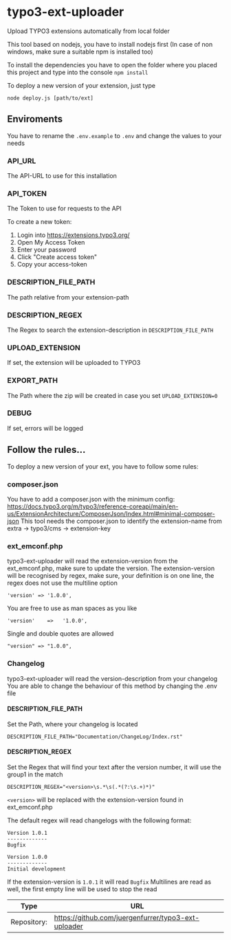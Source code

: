 # typo3-ext-uploader
Upload TYPO3 extensions automatically from local folder

This tool based on nodejs, you have to install nodejs first (In case of non windows, make sure a suitable npm is installed too)

To install the dependencies you have to open the folder
where you placed this project and type into the console ```npm install```

To deploy a new version of your extension, just type
```
node deploy.js [path/to/ext]
```

## Enviroments

You have to rename the ```.env.example``` to ```.env``` and change the values to your needs

### API_URL
The API-URL to use for this installation

### API_TOKEN
The Token to use for requests to the API

To create a new token:
1. Login into https://extensions.typo3.org/
2. Open My Access Token
3. Enter your password
4. Click "Create access token"
5. Copy your access-token

### DESCRIPTION_FILE_PATH
The path relative from your extension-path

### DESCRIPTION_REGEX
The Regex to search the extension-description in ```DESCRIPTION_FILE_PATH```

### UPLOAD_EXTENSION
If set, the extension will be uploaded to TYPO3

### EXPORT_PATH
The Path where the zip will be created in case you set ```UPLOAD_EXTENSION=0```
### DEBUG
If set, errors will be logged


## Follow the rules...
To deploy a new version of your ext, you have to follow some rules:

### composer.json

You have to add a composer.json with the minimum config:
https://docs.typo3.org/m/typo3/reference-coreapi/main/en-us/ExtensionArchitecture/ComposerJson/Index.html#minimal-composer-json
This tool needs the composer.json to identify the extension-name from extra -> typo3/cms -> extension-key

### ext_emconf.php

typo3-ext-uploader will read the extension-version from the ext_emconf.php, make sure to update the version.
The extension-version will be recognised by regex, make sure, your definition is on one line, the regex does not use the multiline option

```
'version' => '1.0.0',
```
You are free to use as man spaces as you like
```
'version'    =>   '1.0.0',
```
Single and double quotes are allowed
```
"version" => "1.0.0",
```

### Changelog

typo3-ext-uploader will read the version-description from your changelog
You are able to change the behaviour of this method by changing the .env file

#### DESCRIPTION_FILE_PATH

Set the Path, where your changelog is located
```
DESCRIPTION_FILE_PATH="Documentation/ChangeLog/Index.rst"
```

#### DESCRIPTION_REGEX
Set the Regex that will find your text after the version number, it will use the group1 in the match
```
DESCRIPTION_REGEX="<version>\s.*\s(.*(?:\s.+)*)"
```

```<version>``` will be replaced with the extension-version found in ext_emconf.php

The default regex will read changelogs with the following format:
```
Version 1.0.1
-------------
Bugfix

Version 1.0.0
-------------
Initial development
```
If the extension-version is ```1.0.1``` it will read ```Bugfix```
Multilines are read as well, the first empty line will be used to stop the read


| Type         | URL                                                      |
|--------------|----------------------------------------------------------|
| Repository:  | https://github.com/juergenfurrer/typo3-ext-uploader      |
